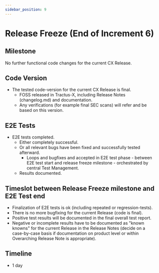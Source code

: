 ```yaml
---
sidebar_position: 9
---
```


# Release Freeze (End of Increment 6)

## Milestone

No further functional code changes for the current CX Release.

## Code Version

- The tested code-version for the current CX Release is final.
  - FOSS released in Tractus-X, including Release Notes (changelog.md) and documentation.
  - Any verifications (for example final SEC scans) will refer and be based on this version.

## E2E Tests

- E2E tests completed.
  - Either completely successful.
  - Or all relevant bugs have been fixed and successfully tested afterward.
    - Loops and bugfixes and accepted in E2E test phase - between E2E test start and release freeze milestone - orchestrated by central Test Management.
  - Results documented.

## Timeslot between Release Freeze milestone and E2E Test end

- Finalization of E2E tests is ok (including repeated or regression-tests).
- There is no more bugfixing for the current Release (code is final).
- Positive test results will be documented in the final overall test report.
- Negative or incomplete results have to be documented as "known knowns" for the current Release in the Release Notes (decide on a case-by-case basis if documentation on product level or within Overarching Release Note is appropriate).

## Timeline

- 1 day
